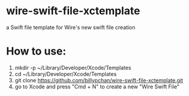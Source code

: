 # wire-swift-file-xctemplate
a Swift file template for Wire's new swift file creation

# How to use:

1. mkdir -p ~/Library/Developer/Xcode/Templates
2. cd ~/Library/Developer/Xcode/Templates
3. git clone https://github.com/billypchan/wire-swift-file-xctemplate.git
4. go to Xcode and press "Cmd + N" to create a new "Wire Swift File"
